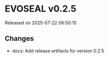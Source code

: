 # EVOSEAL v0.2.5
Released on 2025-07-22 06:50:15

## Changes
- docs: Add release artifacts for version 0.2.5